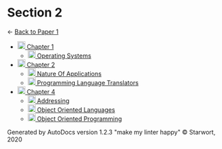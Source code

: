 <style>img{height:18px;margin-bottom:-3px}</style>

# Section 2

← [Back to Paper 1](..)

- [![Folder](https://starwort.github.io/computer-science/icon-folder.png) Chapter 1](chapter_1/index.html)
  - [![MD file](https://img.icons8.com/windows/512/4a90e2/regular-document.png) Operating Systems](chapter_1/operating_systems.html)
- [![Folder](https://starwort.github.io/computer-science/icon-folder.png) Chapter 2](chapter_2/index.html)
  - [![MD file](https://img.icons8.com/windows/512/4a90e2/regular-document.png) Nature Of Applications](chapter_2/nature_of_applications.html)
  - [![MD file](https://img.icons8.com/windows/512/4a90e2/regular-document.png) Programming Language Translators](chapter_2/programming_language_translators.html)
- [![Folder](https://starwort.github.io/computer-science/icon-folder.png) Chapter 4](chapter_4/index.html)
  - [![MD file](https://img.icons8.com/windows/512/4a90e2/regular-document.png) Addressing](chapter_4/addressing.html)
  - [![MD file](https://img.icons8.com/windows/512/4a90e2/regular-document.png) Object Oriented Languages](chapter_4/object_oriented_languages.html)
  - [![MD file](https://img.icons8.com/windows/512/4a90e2/regular-document.png) Object Oriented Programming](chapter_4/object_oriented_programming.html)

Generated by AutoDocs version 1.2.3 "make my linter happy" © Starwort, 2020
